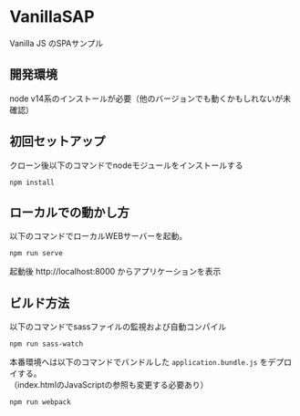 # VanillaSAP

Vanilla JS のSPAサンプル

## 開発環境
node v14系のインストールが必要（他のバージョンでも動くかもしれないが未確認）

## 初回セットアップ
クローン後以下のコマンドでnodeモジュールをインストールする
```shell
npm install
```

## ローカルでの動かし方

以下のコマンドでローカルWEBサーバーを起動。
```shell
npm run serve
```

起動後 http://localhost:8000 からアプリケーションを表示

## ビルド方法

以下のコマンドでsassファイルの監視および自動コンパイル
```shell
npm run sass-watch
```

本番環境へは以下のコマンドでバンドルした `application.bundle.js` をデプロイする。  
（index.htmlのJavaScriptの参照も変更する必要あり）

```shell
npm run webpack
```
